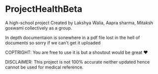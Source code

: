# ProjectHealthBeta

A high-school project
Created by Lakshya Walia, Aapra sharma, Mitaksh goswami collectively as a group.

In depth documentaion is sonewhere in a pdf file lost in the hell of documents so sorry if we can't get it uploaded 

COPTRIGHT: You are free to use it is but a shoutout would be great ❤️

DISCLAIMER: This project is not 100% accurate neither updated hence cannot be used for medical reference.
